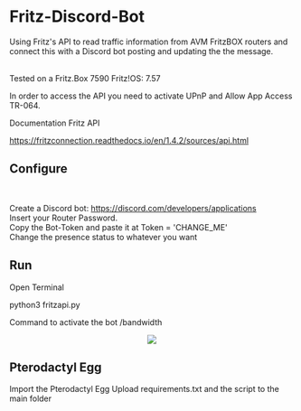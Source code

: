 # Fritz-Discord-Bot
Using Fritz's API to read traffic information from AVM FritzBOX routers and connect this with a Discord bot posting and updating the the message.

<br> 
Tested on a Fritz.Box 7590
Fritz!OS: 7.57

In order to access the API you need to activate UPnP and Allow App Access TR-064.


Documentation Fritz API

https://fritzconnection.readthedocs.io/en/1.4.2/sources/api.html

## Configure
<br>

Create a Discord bot: https://discord.com/developers/applications
<br>
Insert your Router Password.
<br>
Copy the Bot-Token and paste it at Token = 'CHANGE_ME'
<br>
Change the presence status to whatever you want

## Run

Open Terminal

python3 fritzapi.py


Command to activate the bot /bandwidth


<div align="center">
<a href="https://i.gyazo.com/49daf60f36fae1d7307c7d8f9656facb.png">
<img src="https://i.gyazo.com/49daf60f36fae1d7307c7d8f9656facb.png" />
</a>
</div>

## Pterodactyl Egg

Import the Pterodactyl Egg
Upload requirements.txt and the script to the main folder


